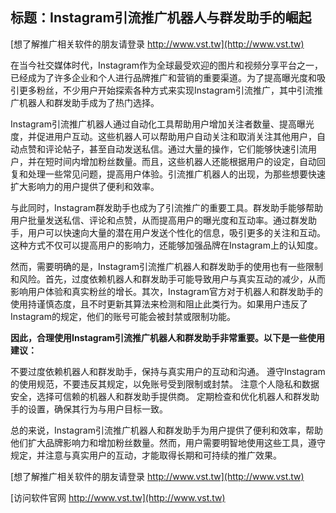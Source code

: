 ## **标题：Instagram引流推广机器人与群发助手的崛起**

[想了解推广相关软件的朋友请登录 http://www.vst.tw](http://www.vst.tw)

在当今社交媒体时代，Instagram作为全球最受欢迎的图片和视频分享平台之一，已经成为了许多企业和个人进行品牌推广和营销的重要渠道。为了提高曝光度和吸引更多粉丝，不少用户开始探索各种方式来实现Instagram引流推广，其中引流推广机器人和群发助手成为了热门选择。

Instagram引流推广机器人通过自动化工具帮助用户增加关注者数量、提高曝光度，并促进用户互动。这些机器人可以帮助用户自动关注和取消关注其他用户，自动点赞和评论帖子，甚至自动发送私信。通过大量的操作，它们能够快速引流用户，并在短时间内增加粉丝数量。而且，这些机器人还能根据用户的设定，自动回复和处理一些常见问题，提高用户体验。引流推广机器人的出现，为那些想要快速扩大影响力的用户提供了便利和效率。

与此同时，Instagram群发助手也成为了引流推广的重要工具。群发助手能够帮助用户批量发送私信、评论和点赞，从而提高用户的曝光度和互动率。通过群发助手，用户可以快速向大量的潜在用户发送个性化的信息，吸引更多的关注和互动。这种方式不仅可以提高用户的影响力，还能够加强品牌在Instagram上的认知度。

然而，需要明确的是，Instagram引流推广机器人和群发助手的使用也有一些限制和风险。首先，过度依赖机器人和群发助手可能导致用户与真实互动的减少，从而影响用户体验和真实粉丝的增长。其次，Instagram官方对于机器人和群发助手的使用持谨慎态度，且不时更新其算法来检测和阻止此类行为。如果用户违反了Instagram的规定，他们的账号可能会被封禁或限制功能。

**因此，合理使用Instagram引流推广机器人和群发助手非常重要。以下是一些使用建议：**

不要过度依赖机器人和群发助手，保持与真实用户的互动和沟通。
遵守Instagram的使用规范，不要违反其规定，以免账号受到限制或封禁。
注意个人隐私和数据安全，选择可信赖的机器人和群发助手提供商。
定期检查和优化机器人和群发助手的设置，确保其行为与用户目标一致。

总的来说，Instagram引流推广机器人和群发助手为用户提供了便利和效率，帮助他们扩大品牌影响力和增加粉丝数量。然而，用户需要明智地使用这些工具，遵守规定，并注意与真实用户的互动，才能取得长期和可持续的推广效果。

[想了解推广相关软件的朋友请登录 http://www.vst.tw](http://www.vst.tw)


[访问软件官网 http://www.vst.tw](http://www.vst.tw)
